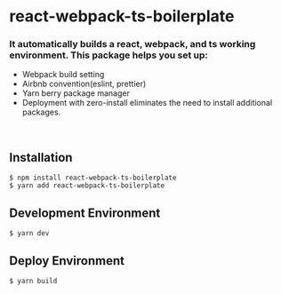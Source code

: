 # react-webpack-ts-boilerplate

### It automatically builds a react, webpack, and ts working environment. This package helps you set up:

-   Webpack build setting
-   Airbnb convention(eslint, prettier)
-   Yarn berry package manager
-   Deployment with zero-install eliminates the need to install additional packages.

<br />

## Installation

```
$ npm install react-webpack-ts-boilerplate
$ yarn add react-webpack-ts-boilerplate
```

## Development Environment

```
$ yarn dev
```

## Deploy Environment

```
$ yarn build
```
